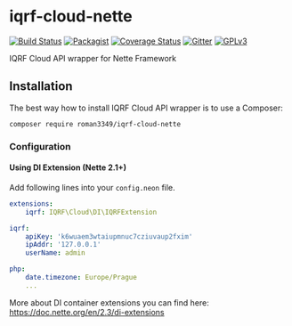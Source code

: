 # iqrf-cloud-nette

[![Build Status](https://travis-ci.org/Roman3349/iqrf-cloud-nette.svg?branch=master)](https://travis-ci.org/Roman3349/iqrf-cloud-nette)
[![Packagist](https://img.shields.io/packagist/dm/roman3349/iqrf-cloud-nette.svg)](https://packagist.org/packages/roman3349/iqrf-cloud-nette)
[![Coverage Status](https://coveralls.io/repos/github/Roman3349/iqrf-cloud-nette/badge.svg?branch=master)](https://coveralls.io/github/Roman3349/iqrf-cloud-nette?branch=master)
[![Gitter](https://badges.gitter.im/Roman3349/iqrf-cloud-nette.svg)](https://gitter.im/Roman3349/iqrf-cloud-nette?utm_source=badge&utm_medium=badge&utm_campaign=pr-badge)
[![GPLv3](http://img.shields.io/badge/license-GPLv3-blue.svg)](LICENSE)

IQRF Cloud API wrapper for Nette Framework

## Installation

The best way how to install IQRF Cloud API wrapper is to use a Composer:

```
composer require roman3349/iqrf-cloud-nette
```

### Configuration

#### Using DI Extension (Nette 2.1+)

Add following lines into your `config.neon` file.

```yml
extensions:
	iqrf: IQRF\Cloud\DI\IQRFExtension

iqrf:
	apiKey: 'k6wuaem3wtaiupmnuc7cziuvaup2fxim'
	ipAddr: '127.0.0.1'
	userName: admin

php:
    date.timezone: Europe/Prague
    ...
```

More about DI container extensions you can find here: https://doc.nette.org/en/2.3/di-extensions
